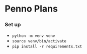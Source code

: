 # Penno Plans

### Set up

- `python -m venv venv`
- `source venv/bin/activate`
- `pip install -r requirements.txt`

